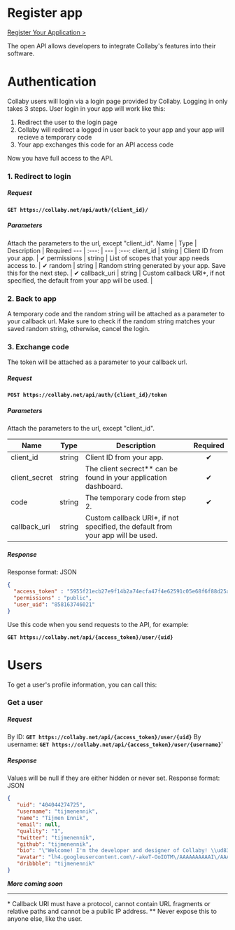 # Register app

[Register Your Application >](https://collaby.net/api/)

The open API allows developers to integrate Collaby's features into their software.

# Authentication
Collaby users will login via a login page provided by Collaby. Logging in only takes 3 steps. User login in your app will work like this:

  1. Redirect the user to the login page
  2. Collaby will redirect a logged in user back to your app and your app will recieve a temporary code
  3. Your app exchanges this code for an API access code
 
Now you have full access to the API.

### 1. Redirect to login

##### Request

**`GET https://collaby.net/api/auth/{client_id}/`**

##### Parameters
Attach the parameters to the url, except "client_id".
Name | Type | Description | Required
--- | :---: | --- | :---:
client_id | string | Client ID from your app. | ✔
permissions | string | List of scopes that your app needs access to. | ✔
random | string | Random string generated by your app. Save this for the next step. | ✔
callback_uri | string | Custom callback URI*, if not specified, the default from your app will be used. | 

### 2. Back to app
A temporary code and the random string will be attached as a parameter to your callback url.
Make sure to check if the random string matches your saved random string, otherwise, cancel the login.

### 3. Exchange code
The token will be attached as a parameter to your callback url.

##### Request

**`POST https://collaby.net/api/auth/{client_id}/token`**

##### Parameters
Attach the parameters to the url, except "client_id".

Name | Type | Description | Required
--- | :---: | --- | :---:
client_id | string | Client ID from your app. | ✔
client_secret | string | The client secrect** can be found in your application dashboard. | ✔
code | string | The temporary code from step 2. | ✔
callback_uri | string | Custom callback URI*, if not specified, the default from your app will be used. | 

##### Response
Response format: JSON
```json
{
  "access_token" : "5955f21ecb27e9f14b2a74ecfa47f4e62591c05e68f6f88d25ad86d784230d2f",
  "permissions" : "public",
  "user_uid": "858163746021"
}
```
Use this code when you send requests to the API, for example:

**`GET https://collaby.net/api/{access_token}/user/{uid}`**

# Users

To get a user's profile information, you can call this:

### Get a user

##### Request
By ID:
**`GET https://collaby.net/api/{access_token}/user/{uid}`**
By username:
**`GET https://collaby.net/api/{access_token}/user/{username}`**'

##### Response
Values will be null if they are either hidden or never set.
Response format: JSON
```json
{  
   "uid": "404044274725",
   "username": "tijmenennik",
   "name": "Tijmen Ennik",
   "email": null,
   "quality": "1",
   "twitter": "tijmenennik",
   "github": "tijmenennik",
   "bio": "\"Welcome! I'm the developer and designer of Collaby! \\ud83d\\ude01\"",
   "avatar": "lh4.googleusercontent.com\/-akeT-OoIOTM\/AAAAAAAAAAI\/AAAAAAAAF4E\/DB5iofPgIyI\/photo.jpg",
   "dribbble": "tijmenennik"
}
```

**_More coming soon_**

---
\* Callback URI must have a protocol, cannot contain URL fragments or relative paths and cannot be a public IP address.
\*\* Never expose this to anyone else, like the user.
